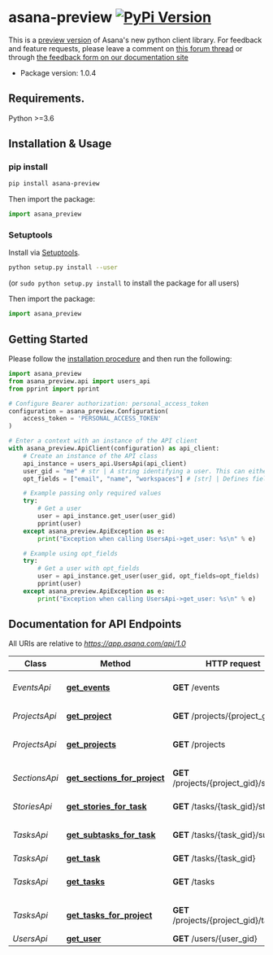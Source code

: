 # asana-preview [![PyPi Version][pypi-image]][pypi-url]

This is a [preview version](https://forum.asana.com/t/try-an-early-preview-of-our-new-node-js-and-python-sdks/394881) of Asana's new python client library. For feedback and feature requests, please leave a comment on [this forum thread](https://forum.asana.com/t/try-an-early-preview-of-our-new-node-js-and-python-sdks/394881) or through [the feedback form on our documentation site](https://form-beta.asana.com/?k=C4sELCq6hAUsoWEY0kJwAA&d=15793206719)

- Package version: 1.0.4

## Requirements.

Python >=3.6

## Installation & Usage
### pip install

```sh
pip install asana-preview
```

Then import the package:
```python
import asana_preview
```

### Setuptools

Install via [Setuptools](http://pypi.python.org/pypi/setuptools).

```sh
python setup.py install --user
```
(or `sudo python setup.py install` to install the package for all users)

Then import the package:
```python
import asana_preview
```

## Getting Started

Please follow the [installation procedure](#installation--usage) and then run the following:

```python
import asana_preview
from asana_preview.api import users_api
from pprint import pprint

# Configure Bearer authorization: personal_access_token
configuration = asana_preview.Configuration(
    access_token = 'PERSONAL_ACCESS_TOKEN'
)

# Enter a context with an instance of the API client
with asana_preview.ApiClient(configuration) as api_client:
    # Create an instance of the API class
    api_instance = users_api.UsersApi(api_client)
    user_gid = "me" # str | A string identifying a user. This can either be the string "me", an email, or the gid of a user.
    opt_fields = ["email", "name", "workspaces"] # [str] | Defines fields to return.  Some requests return *compact* representations of objects in order to conserve resources and complete the request more efficiently. Other times requests return more information than you may need. This option allows you to list the exact set of fields that the API should be sure to return for the objects. The field names should be provided as paths, described below.  The gid of included objects will always be returned, regardless of the field options. (optional)

    # Example passing only required values
    try:
        # Get a user
        user = api_instance.get_user(user_gid)
        pprint(user)
    except asana_preview.ApiException as e:
        print("Exception when calling UsersApi->get_user: %s\n" % e)

    # Example using opt_fields
    try:
        # Get a user with opt_fields
        user = api_instance.get_user(user_gid, opt_fields=opt_fields)
        pprint(user)
    except asana_preview.ApiException as e:
        print("Exception when calling UsersApi->get_user: %s\n" % e)
```

## Documentation for API Endpoints

All URIs are relative to *https://app.asana.com/api/1.0*

Class | Method | HTTP request | Description
------------ | ------------- | ------------- | -------------
*EventsApi* | [**get_events**](docs/EventsApi.md#get_events) | **GET** /events | Get events on a resource
*ProjectsApi* | [**get_project**](docs/ProjectsApi.md#get_project) | **GET** /projects/{project_gid} | Get a project
*ProjectsApi* | [**get_projects**](docs/ProjectsApi.md#get_projects) | **GET** /projects | Get multiple projects
*SectionsApi* | [**get_sections_for_project**](docs/SectionsApi.md#get_sections_for_project) | **GET** /projects/{project_gid}/sections | Get sections in a project
*StoriesApi* | [**get_stories_for_task**](docs/StoriesApi.md#get_stories_for_task) | **GET** /tasks/{task_gid}/stories | Get stories from a task
*TasksApi* | [**get_subtasks_for_task**](docs/TasksApi.md#get_subtasks_for_task) | **GET** /tasks/{task_gid}/subtasks | Get subtasks from a task
*TasksApi* | [**get_task**](docs/TasksApi.md#get_task) | **GET** /tasks/{task_gid} | Get a task
*TasksApi* | [**get_tasks**](docs/TasksApi.md#get_tasks) | **GET** /tasks | Get multiple tasks
*TasksApi* | [**get_tasks_for_project**](docs/TasksApi.md#get_tasks_for_project) | **GET** /projects/{project_gid}/tasks | Get tasks from a project
*UsersApi* | [**get_user**](docs/UsersApi.md#get_user) | **GET** /users/{user_gid} | Get a user



[pypi-url]: https://pypi.python.org/pypi/asana-preview/
[pypi-image]: https://img.shields.io/pypi/v/asana-preview.svg?style=flat-square
